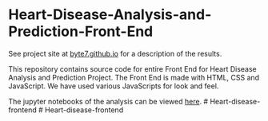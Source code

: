 # Heart-Disease-Analysis-and-Prediction-Front-End

See project site at [byte7.github.io](http://byte7.github.io/projects/heart_disease_analysis/index.html) for a description of the results.

This repository contains source code for entire Front End for Heart Disease Analysis and Prediction Project.
The Front End is made with HTML, CSS and JavaScript. We have used various JavaScripts for look and feel.

The jupyter notebooks of the analysis can be viewed [here](https://github.com/Byte7/Heart-Disease-Analysis-and-Prediction).
#   H e a r t - d i s e a s e - f r o n t e n d  
 #   H e a r t - d i s e a s e - f r o n t e n d  
 
